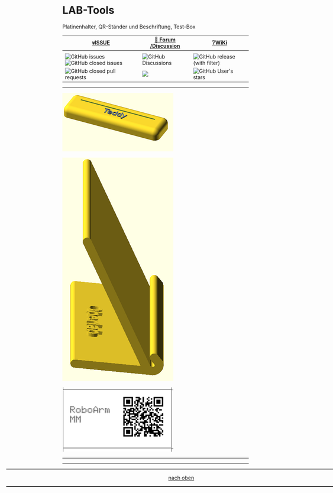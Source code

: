 <a name="oben"></a>

# LAB-Tools
Platinenhalter, QR-Ständer und Beschriftung, Test-Box



<div align="center">

  |[:skull:ISSUE](https://github.com/frankyhub/LAB-Tools/issues?q=is%3Aissue)|[:speech_balloon: Forum /Discussion](https://github.com/frankyhub/LAB-Tools/discussions)|[:grey_question:WiKi](https://github.com/frankyhub/LAB-Tools/wiki)|
|--|--|--|
| | | |
|![GitHub issues](https://img.shields.io/github/issues/frankyhub/LAB-Tools)![GitHub closed issues](https://img.shields.io/github/issues-closed/frankyhub/LAB-Tools)|![GitHub Discussions](https://img.shields.io/github/discussions/frankyhub/LAB-Tools)|![GitHub release (with filter)](https://img.shields.io/github/v/release/frankyhub/LAB-Tools)|
|![GitHub closed pull requests](https://img.shields.io/github/issues-pr-closed/finaldie/skull.svg)[](https://github.com/frankyhub/LAB-Tools/pulls)|[<img src="https://img.shields.io/github/license/finaldie/skull.svg">](https://github.com/frankyhub/LAB-Tools/blob/main/LICENSE.md)| ![GitHub User's stars](https://img.shields.io/github/stars/frankyhub)|
</div>


---

![image](pic/platinenhalter.png)

![image](pic/qr-halter.png)

![image](pic/qr-ausdruck.png)

---

<div style="position:absolute; left:2cm; ">   
<ol class="breadcrumb" style="border-top: 2px solid black;border-bottom:2px solid black; height: 45px; width: 900px;"> <p align="center"><a href="#oben">nach oben</a></p></ol>
</div>  

---


